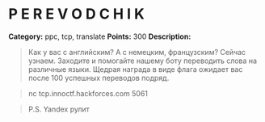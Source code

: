 # P E R E V O D C H I K


**Category:** ppc, tcp, translate
**Points:** 300
**Description:**

> Как у вас с английским? А с немецким, французским? Сейчас узнаем. Заходите и помогайте нашему боту переводить слова на различные языки. Щедрая награда в виде флага ожидает вас после 100 успешных переводов подряд.

> 

> nc tcp.innoctf.hackforces.com 5061

> 

> P.S. Yandex рулит

